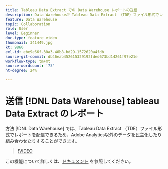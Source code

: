 ```yaml
---
title: Tableau Data Extract での Data Warehouse レポートの送信
description: Data Warehouseが Tableau Data Extract （TDE）ファイル形式でレポートを配信して、Adobe Analytics以外のデータを民主化したり組み合わせたりできるようにする方法を説明します。
feature: Data Warehouse
topic: Collaboration
role: User
level: Beginner
doc-type: feature video
thumbnail: 341449.jpg
kt: 9860
exl-id: ebe9e66f-30a3-40b8-bd29-1572620a4fdb
source-git-commit: db46eab452615329192fded673bd14261f97e21e
workflow-type: tm+mt
source-wordcount: '73'
ht-degree: 24%

---
```


# 送信 [!DNL Data Warehouse] tableau Data Extract のレポート

方法 [!DNL Data Warehouse] では、Tableau Data Extract （TDE）ファイル形式でレポートを配信できるため、Adobe Analytics以外のデータを民主化したり組み合わせたりすることができます。

>[!VIDEO](https://video.tv.adobe.com/v/341449/?quality=12&learn=on)

この機能について詳しくは、[ドキュメント](https://experienceleague.adobe.com/en/docs/analytics/export/data-warehouse/t-tableau) を参照してください。
